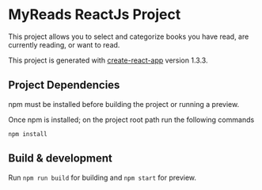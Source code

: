 # MyReads ReactJs Project
This project allows you to select and categorize books you have read,
are currently reading, or want to read.


This project is generated with [create-react-app](https://github.com/facebookincubator/create-react-app)
version 1.3.3.

## Project Dependencies
npm must be installed before building the project or running a preview.

Once npm is installed; on the project root path run the following commands
```
npm install
```

## Build & development

Run `npm run build` for building and `npm start` for preview.
 
